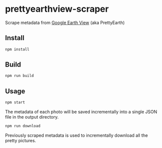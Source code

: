 # prettyearthview-scraper
Scrape metadata from [Google Earth View](https://earthview.withgoogle.com/) (aka PrettyEarth)

## Install

```sh
npm install
```

## Build

```sh
npm run build
```

## Usage

```sh
npm start
```

The metadata of each photo will be saved incrementally into a single JSON file in the output directory.

```sh
npm run download
```

Previously scraped metadata is used to incrementally download all the pretty pictures.